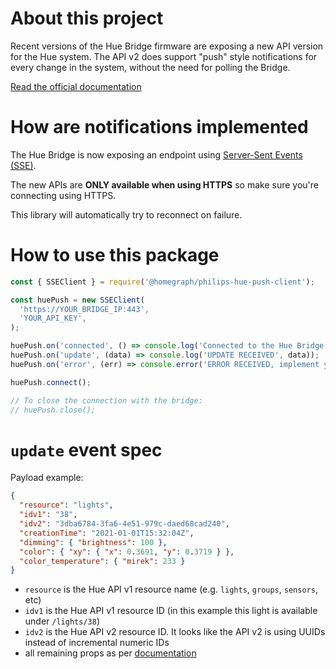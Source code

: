 # About this project

Recent versions of the Hue Bridge firmware are exposing a new API version for the Hue system. The API v2 does support "push" style notifications for every change in the system, without the need for polling the Bridge.

[Read the official documentation](https://developers.meethue.com/develop/hue-api-v2/migration-guide-to-the-new-hue-api/#Event%20Stream)


# How are notifications implemented

The Hue Bridge is now exposing an endpoint using [Server-Sent Events (SSE)](https://developer.mozilla.org/en-US/docs/Web/API/Server-sent_events/Using_server-sent_events).

The new APIs are **ONLY available when using HTTPS** so make sure you're connecting using HTTPS.

This library will automatically try to reconnect on failure.

# How to use this package

```javascript
const { SSEClient } = require('@homegraph/philips-hue-push-client');

const huePush = new SSEClient(
  'https://YOUR_BRIDGE_IP:443',
  'YOUR_API_KEY',
);

huePush.on('connected', () => console.log('Connected to the Hue Bridge'));
huePush.on('update', (data) => console.log('UPDATE RECEIVED', data));
huePush.on('error', (err) => console.error('ERROR RECEIVED, implement your logic here', err));

huePush.connect();

// To close the connection with the bridge:
// huePush.close();
```

# `update` event spec

Payload example:
```json
{
  "resource": "lights",
  "idv1": "38",
  "idv2": "3dba6784-3fa6-4e51-979c-daed68cad240",
  "creationTime": "2021-01-01T15:32:04Z",
  "dimming": { "brightness": 100 },
  "color": { "xy": { "x": 0.3691, "y": 0.3719 } },
  "color_temperature": { "mirek": 233 }
}
```

- `resource` is the Hue API v1 resource name (e.g. `lights`, `groups`, `sensors`, etc)
- `idv1` is the Hue API v1 resource ID (in this example this light is available under `/lights/38`)
- `idv2` is the Hue API v2 resource ID. It looks like the API v2 is using UUIDs instead of incremental numeric IDs
- all remaining props as per [documentation](https://developers.meethue.com/develop/hue-api-v2/)
